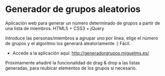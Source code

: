 # Generador de grupos aleatorios
Aplicación web para generar un número determinado de grupos a partir de una lista de miembros. HTML5 + CSS3 + jQuery

Introduce las personas/miembros a agrupar uno por línea, elige el número de grupos y el algoritmo los generará aleatoriamente :) Fácil.

* Accede a la aplicación aquí: http://generadorgrupos.miguelms.es/

Próximamente añadiré la funcionalidad de drag & drop a las listas generadas, para reubicar elementos de los grupos si necesario.
